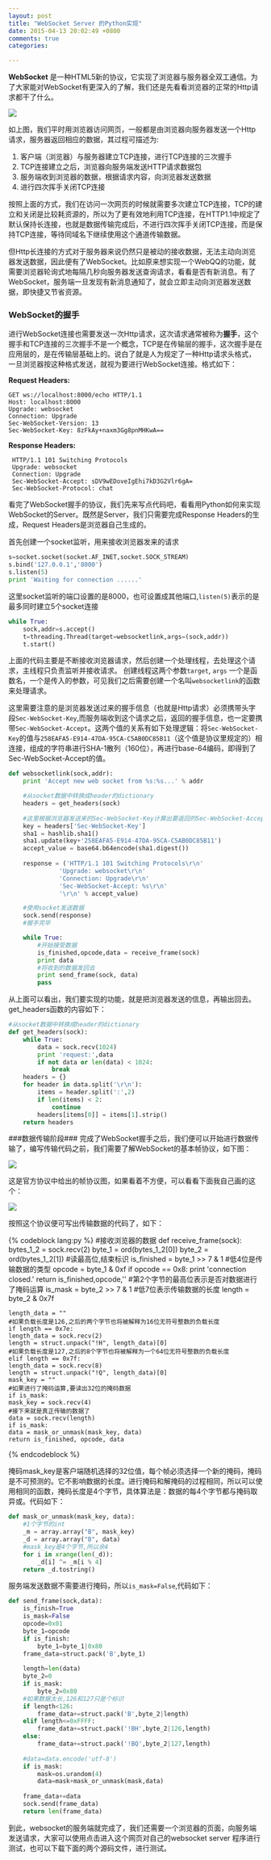 ```yaml
---
layout: post
title: "WebSocket Server 的Python实现"
date: 2015-04-13 20:02:49 +0800
comments: true
categories: 

---
```


**WebSocket** 是一种HTML5新的协议，它实现了浏览器与服务器全双工通信。为了大家能对WebSocket有更深入的了解，我们还是先看看浏览器的正常的Http请求都干了什么。

![](http://i2.tietuku.com/14cbfc2972b5206f.jpg)

如上图，我们平时用浏览器访问网页，一般都是由浏览器向服务器发送一个Http请求，服务器返回相应的数据，其过程可描述为:

1. 客户端（浏览器）与服务器建立TCP连接，进行TCP连接的三次握手
2. TCP连接建立之后，浏览器向服务端发送HTTP请求数据包
3. 服务端收到浏览器的数据，根据请求内容，向浏览器发送数据
4. 进行四次挥手关闭TCP连接

按照上面的方式，我们在访问一次网页的时候就需要多次建立TCP连接，TCP的建立和关闭是比较耗资源的，所以为了更有效地利用TCP连接，在HTTP1.1中规定了默认保持长连接，也就是数据传输完成后，不进行四次挥手关闭TCP连接，而是保持TCP连接，等待同域名下继续使用这个通道传输数据。

但Http长连接的方式对于服务器来说仍然只是被动的接收数据，无法主动向浏览器发送数据，因此便有了WebSocket。比如原来想实现一个WebQQ的功能，就需要浏览器轮询式地每隔几秒向服务器发送查询请求，看看是否有新消息。有了WebSocket，服务端一旦发现有新消息通知了，就会立即主动向浏览器发送数据，即快捷又节省资源。

### WebSocket的握手 ###

进行WebSocket连接也需要发送一次Http请求，这次请求通常被称为**握手**，这个握手和TCP连接的三次握手不是一个概念，TCP是在传输层的握手，这次握手是在应用层的，是在传输层基础上的。说白了就是人为规定了一种Http请求头格式，一旦浏览器按这种格式发送，就视为要进行WebSocket连接。格式如下：

**Request Headers:**

```
GET ws://localhost:8000/echo HTTP/1.1
Host: localhost:8000
Upgrade: websocket
Connection: Upgrade
Sec-WebSocket-Version: 13
Sec-WebSocket-Key: 8zFkAy+naxm3Gg8pnMHKwA==
```

**Response Headers:**

```
 HTTP/1.1 101 Switching Protocols
 Upgrade: websocket
 Connection: Upgrade
 Sec-WebSocket-Accept: sDV9wEDoveIgEhi7kD3G2Vlr6gA=
 Sec-WebSocket-Protocol: chat 
```

看完了WebSocket握手的协议，我们先来写点代码吧，看看用Python如何来实现WebSocket的Server。既然是Server，我们只需要完成Response Headers的生成，Request Headers是浏览器自己生成的。

首先创建一个socket监听，用来接收浏览器发来的请求
``` python
s=socket.socket(socket.AF_INET,socket.SOCK_STREAM)
s.bind('127.0.0.1','8000')
s.listen(5)
print 'Waiting for connection ......'
```

这里socket监听的端口设置的是8000，也可设置成其他端口,`listen(5)`表示的是最多同时建立5个socket连接
``` python
while True:
	sock,addr=s.accept()
	t=threading.Thread(target=websocketlink,args=(sock,addr))
	t.start()
```

上面的代码主要是不断接收浏览器请求，然后创建一个处理线程，去处理这个请求，主线程只负责监听并接收请求。
创建线程这两个参数`target`, `args` 一个是函数名，一个是传入的参数，可见我们之后需要创建一个名叫`websocketlink`的函数来处理请求。

这里需要注意的是浏览器发送过来的握手信息（也就是Http请求）必须携带头字段`Sec-WebSocket-Key`,而服务端收到这个请求之后，返回的握手信息，也一定要携带`Sec-WebSocket-Accept`。这两个值的关系有如下处理逻辑：将`Sec-WebSocket-Key`的值与`258EAFA5-E914-47DA-95CA-C5AB0DC85B11`（这个值是协议里规定的）相连接，组成的字符串进行SHA-1散列（160位），再进行base-64编码，即得到了Sec-WebSocket-Accept的值。

``` python
def websocketlink(sock,addr):
    print 'Accept new web socket from %s:%s...' % addr

    #从socket数据中转换成header的dictionary
    headers = get_headers(sock)
    
    #这里根据浏览器发送来的Sec-WebSocket-Key计算出要返回的Sec-WebSocket-Accept的值
    key = headers['Sec-WebSocket-Key']
    sha1 = hashlib.sha1()
    sha1.update(key+'258EAFA5-E914-47DA-95CA-C5AB0DC85B11')
    accept_value = base64.b64encode(sha1.digest())
    
    response = ('HTTP/1.1 101 Switching Protocols\r\n'
              'Upgrade: websocket\r\n'
              'Connection: Upgrade\r\n'
              'Sec-WebSocket-Accept: %s\r\n'
              '\r\n' % accept_value)

    #使用socket发送数据
    sock.send(response)
    #握手完毕

	while True:
	    #开始接受数据
	    is_finished,opcode,data = receive_frame(sock)
	    print data
	    #将收到的数据发回去
	    print send_frame(sock, data)
	    pass
```


从上面可以看出，我们要实现的功能，就是把浏览器发送的信息，再输出回去。get_headers函数的内容如下：
``` python
#从socket数据中转换成header的dictionary
def get_headers(sock):
	while True:
	    data = sock.recv(1024)
	    print 'request:',data
	    if not data or len(data) < 1024:
	        break
	headers = {}
	for header in data.split('\r\n'):
	    items = header.split(':',2)
	    if len(items) < 2:
	        continue
	    headers[items[0]] = items[1].strip()
	return headers
```


###数据传输阶段###
完成了WebSocket握手之后，我们便可以开始进行数据传输了，编写传输代码之前，我们需要了解WebSocket的基本帧协议，如下图：

![](http://i2.tietuku.com/70b219809b2daab0.png)

这是官方协议中给出的帧协议图，如果看着不方便，可以看看下面我自己画的这个：

![](http://i2.tietuku.com/85363867a3755d87.jpg)

按照这个协议便可写出传输数据的代码了，如下：

{% codeblock lang:py %}
#接收浏览器的数据
def receive_frame(sock):
    bytes_1_2 = sock.recv(2)
    byte_1 = ord(bytes_1_2[0])
    byte_2 = ord(bytes_1_2[1])
    #读最高位,结束标识
    is_finished = byte_1 >> 7 & 1
    #低4位是传输数据的类型
    opcode = byte_1 & 0xf
    if opcode == 0x8:
    print 'connection closed.'
    return is_finished,opcode,''
    #第2个字节的最高位表示是否对数据进行了掩码运算
    is_mask = byte_2 >> 7 & 1
    #低7位表示传输数据的长度
    length = byte_2 & 0x7f
    
    length_data = ""
    #如果负载长度是126,之后的两个字节也将被解释为16位无符号整数的负载长度
    if length == 0x7e:
    length_data = sock.recv(2)
    length = struct.unpack("!H", length_data)[0]
    #如果负载长度是127,之后的8个字节也将被解释为一个64位无符号整数的负载长度
    elif length == 0x7f:
    length_data = sock.recv(8)
    length = struct.unpack("!Q", length_data)[0]
    mask_key = ""
    #如果进行了掩码运算,要读出32位的掩码数据
    if is_mask:
    mask_key = sock.recv(4)
    #接下来就是真正传输的数据了
    data = sock.recv(length)
    if is_mask:
    data = mask_or_unmask(mask_key, data)
    return is_finished, opcode, data
{% endcodeblock %}

掩码mask_key是客户端随机选择的32位值，每个帧必须选择一个新的掩码，掩码是不可预测的。它不影响数据的长度。进行掩码和解掩码的过程相同，所以可以使用相同的函数，掩码长度是4个字节，具体算法是：数据的每4个字节都与掩码取异或。代码如下：

``` python
def mask_or_unmask(mask_key, data):
    #1个字节的int
    _m = array.array("B", mask_key)
    _d = array.array("B", data)
    #mask_key是4个字节,所以余4
    for i in xrange(len(_d)):
        _d[i] ^= _m[i % 4]
    return _d.tostring()
```

服务端发送数据不需要进行掩码，所以`is_mask=False`,代码如下：

``` python
def send_frame(sock,data):
    is_finish=True
    is_mask=False
    opcode=0x01
    byte_1=opcode
    if is_finish:
        byte_1=byte_1|0x80
    frame_data=struct.pack('B',byte_1)
    
    length=len(data)
    byte_2=0
    if is_mask:
        byte_2=0x80
    #如果数据太长,126和127只是个标识
    if length<126:
        frame_data+=struct.pack('B',byte_2|length)
    elif length<=0xFFFF:
        frame_data+=struct.pack('!BH',byte_2|126,length)
    else:
        frame_data+=struct.pack('!BQ',byte_2|127,length)
        
    #data=data.encode('utf-8')
    if is_mask:
        mask=os.urandom(4)
        data=mask+mask_or_unmask(mask,data)
        
    frame_data+=data
    sock.send(frame_data)
    return len(frame_data)
```

到此，websocket的服务端就完成了，我们还需要一个浏览器的页面，向服务端发送请求，大家可以使用点击进入这个网页对自己的websocket server 程序进行测试，也可以下载下面的两个源码文件，进行测试。